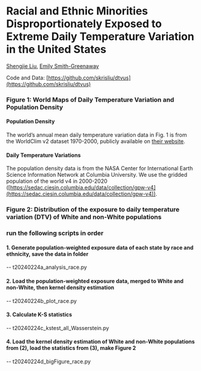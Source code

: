 # Racial and Ethnic Minorities Disproportionately Exposed to Extreme Daily Temperature Variation in the United States

[Shengjie Liu](https://skrisliu.com), [Emily Smith-Greenaway](http://emilysmithgreenaway.org/)

Code and Data: [https://github.com/skrisliu/dtvus](https://github.com/skrisliu/dtvus)

### Figure 1: World Maps of Daily Temperature Variation and Population Density

#### Population Density

The world’s annual mean daily temperature variation data in Fig. 1 is from the WorldClim v2 dataset 1970-2000, publicly available on [their website](https://www.worldclim.com/version2). 

#### Daily Temperature Variations

The population density data is from the NASA Center for International Earth Science Information Network at Columbia University. We use the gridded population of the world v4 in 2000-2020 ([https://sedac.ciesin.columbia.edu/data/collection/gpw-v4](https://sedac.ciesin.columbia.edu/data/collection/gpw-v4)).


### Figure 2: Distribution of the exposure to daily temperature variation (DTV) of White and non-White populations

### run the following scripts in order

#### 1. Generate population-weighted exposure data of each state by race and ethnicity, save the data in folder
  -- t20240224a_analysis_race.py

#### 2. Load the population-weighted exposure data, merged to White and non-White, then kernel density estimation
  -- t20240224b_plot_race.py

#### 3. Calculate K-S statistics
  -- t20240224c_kstest_all_Wasserstein.py

#### 4. Load the kernel density estimation of White and non-White populations from (2), load the statistics from (3), make Figure 2
  -- t20240224d_bigFigure_race.py

